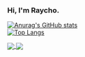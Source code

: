 ### Hi, I'm Raycho.
[![Anurag's GitHub stats](https://github-readme-stats.vercel.app/api?username=raycho2005)](https://github.com/anuraghazra/github-readme-stats)   
[![Top Langs](https://github-readme-stats.vercel.app/api/top-langs/?username=raycho2005&layout=compact)](https://github.com/anuraghazra/github-readme-stats)
<!--[
**raycho2005/raycho2005** is a ✨ _special_ ✨ repository because its `README.md` (this file) appears on your GitHub profile.

Here are some ideas to get you started:

- 🔭 I’m currently working on ...
- 🌱 I’m currently learning ...
- 👯 I’m looking to collaborate on ...
- 🤔 I’m looking for help with ...
- 💬 Ask me about ...
- 📫 How to reach me: ...
- 😄 Pronouns: ...
- ⚡ Fun fact: ...
-->
<a href="https://github.com/anuraghazra/github-readme-stats">
  <img align="center" src="https://github-readme-stats.vercel.app/api/pin/?username=anuraghazra&repo=github-readme-stats" />
</a>
<a href="https://github.com/anuraghazra/convoychat">
  <img align="center" src="https://github-readme-stats.vercel.app/api/pin/?username=anuraghazra&repo=convoychat" />
</a>
